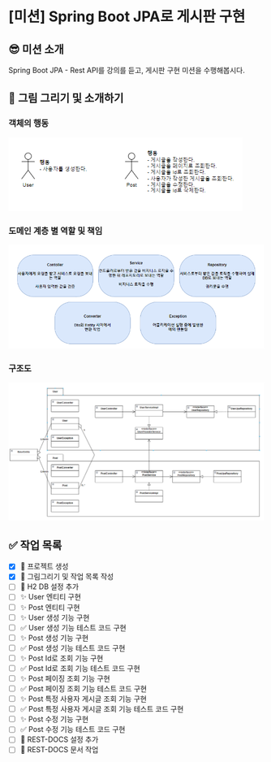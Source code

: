 # [미션] Spring Boot JPA로 게시판 구현

## 😎 미션 소개 
Spring Boot JPA - Rest API를 강의를 듣고, 게시판 구현 미션을 수행해봅시다.

## 🤔 그림 그리기 및 소개하기

### 객체의 행동
![img.png](docs/v1/img.png)

### 도메인 계층 별 역할 및 책임
![img_1.png](docs/v1/img_1.png)

### 구조도
![img.png](docs/v1/img_2.png)

## ✅ 작업 목록
- [x] 🎉 프로젝트 생성
- [x] 📝 그림그리기 및 작업 목록 작성
- [ ] 🔧 H2 DB 설정 추가
- [ ] ✨ User 엔티티 구현
- [ ] ✨ Post 엔티티 구현
- [ ] ✨ User 생성 기능 구현
- [ ] ✅ User 생성 기능 테스트 코드 구현
- [ ] ✨ Post 생성 기능 구현
- [ ] ✅ Post 생성 기능 테스트 코드 구현
- [ ] ✨ Post Id로 조회 기능 구현
- [ ] ✅ Post Id로 조회 기능 테스트 코드 구현
- [ ] ✨ Post 페이징 조회 기능 구현
- [ ] ✅ Post 페이징 조회 기능 테스트 코드 구현
- [ ] ✨ Post 특정 사용자 게시글 조회 기능 구현
- [ ] ✅ Post 특정 사용자 게시글 조회 기능 테스트 코드 구현
- [ ] ✨ Post 수정 기능 구현
- [ ] ✅ Post 수정 기능 테스트 코드 구현
- [ ] 🔧 REST-DOCS 설정 추가
- [ ] 📝 REST-DOCS 문서 작업
